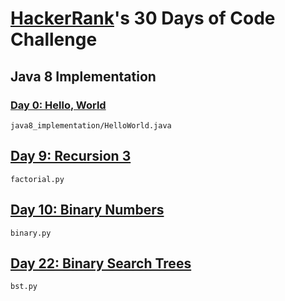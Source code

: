 # [HackerRank](https://www.hackerrank.com/)'s 30 Days of Code Challenge

## Java 8 Implementation
### [Day 0: Hello, World](https://www.hackerrank.com/challenges/30-hello-world/problem)
```
java8_implementation/HelloWorld.java
```

## [Day 9: Recursion 3](https://www.hackerrank.com/challenges/30-recursion/problem)
```
factorial.py
```

## [Day 10: Binary Numbers](https://www.hackerrank.com/challenges/30-binary-numbers/problem)
```
binary.py
```

## [Day 22: Binary Search Trees](https://www.hackerrank.com/challenges/30-binary-search-trees/problem)
```
bst.py
```
